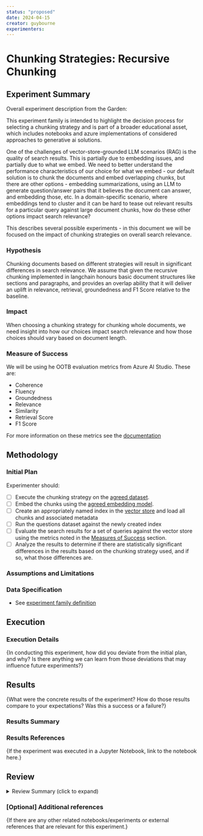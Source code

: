 ```yaml
---
status: "proposed"
date: 2024-04-15
creator: guybourne
experimenters: 
---
```


# Chunking Strategies: Recursive Chunking

## Experiment Summary

Overall experiment description from the Garden:

This experiment family is intended to highlight the decision process for selecting a chunking strategy and is part of a broader educational asset, which includes notebooks and azure implementations of considered approaches to generative ai solutions. 

One of the challenges of vector-store-grounded LLM scenarios (RAG) is the quality of search results. This is partially due to embedding issues, and partially due to what we embed. We need to better understand the performance characteristics of our choice for what we embed - our default solution is to chunk the documents and embed overlapping chunks, but there are other options - embedding summarizations, using an LLM to generate question/answer pairs that it believes the document can answer, and embedding those, etc. In a domain-specific scenario, where embeddings tend to cluster and it can be hard to tease out relevant results for a particular query against large document chunks, how do these other options impact search relevance?

This describes several possible experiments - in this document we will be focused on the impact of chunking strategies on overall search relevance.

### Hypothesis
<!-- Creator should fill this in -->

Chunking documents based on different strategies will result in significant differences in search relevance. We assume that given the recursive chunking implemented in langchain honours basic document structures like sections and paragraphs, and provides an overlap ability that it will deliver an uplift in relevance, retrieval, groundedness and F1 Score relative to the baseline.

### Impact
<!-- Creator should fill this in -->

When choosing a chunking strategy for chunking whole documents, we need insight into how our choices impact search relevance and how those choices should vary based on document length.

### Measure of Success
<!-- Creator should fill this in -->

We will be using he OOTB evaluation metrics from Azure AI Studio. These are:
- Coherence
- Fluency
- Groundedness
- Relevance
- Similarity
- Retrieval Score
- F1 Score

For more information on these metrics see the [documentation](https://learn.microsoft.com/en-us/azure/ai-studio/concepts/evaluation-metrics-built-in?tabs=warning)

## Methodology

### Initial Plan
<!-- Creator should fill this in -->

Experimenter should:
- [ ] Execute the chunking strategy on the [agreed dataset](adrs/ADR%20-%20Data.md).
- [ ] Embed the chunks using the [agreed embedding model](adrs/ADR%20-%20Embedding%20Model.md).
- [ ] Create an appropriately named index in the [vector store](adrs/ADR%20-%20Vectorstore.md) and load all chunks and associated metadata 
- [ ] Run the questions dataset against the newly created index 
- [ ] Evaluate the search results for a set of queries against the vector store using the metrics noted in the [Measures of Success](#measure-of-success) section.
- [ ] Analyze the results to determine if there are statistically significant differences in the results based on the chunking strategy used, and if so, what those differences are.

### Assumptions and Limitations

### Data Specification
- See [experiment family definition](./00-chunking-strategies-family.md)

## Execution 

### Execution Details
<!-- Experimenter should fill this in -->

{In conducting this experiment, how did you deviate from the initial plan, and why? Is there anything we can learn from those deviations that may influence future experiments?}

## Results
<!-- Experimenter should fill this in -->

{What were the concrete results of the experiment? How do those results compare to your expectations? Was this a success or a failure?}

### Results Summary

### Results References
<!-- Experimenter should fill this in -->

{If the experiment was executed in a Jupyter Notebook, link to the notebook here.}

## Review
<details><summary>Review Summary (click to expand)</summary>
What were the key takeaways from the review process? Were there any significant issues raised during review that need to be addressed?
</details>

### [Optional] Additional references
<!-- Experimenter should fill this in -->

{If there are any other related notebooks/experiments or external references that are relevant for this experiment.}